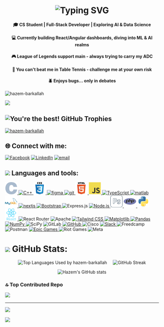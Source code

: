 <h1 align="center"><img src="https://readme-typing-svg.demolab.com?font=Calibri+Code&pause=1000&width=500&lines=Hi,+I'm+Hazem+Barkallah+|+Enjoy+your+visit" alt="Typing SVG" /></h1>
<h4 align="center">🎓 CS Student | Full-Stack Developer | Exploring AI & Data Science</h4>  
<h4 align="center">💻 Currently building React/Angular dashboards, diving into ML & AI realms</h4>
<h4 align="center">🎮 League of Legends support main - always trying to carry my ADC</h4>
<h4 align="center">🏓 You can't beat me in Table Tennis - challenge me at your own risk</h4>
<h4 align="center">🪲 Enjoys bugs... only in debates</h4>

<p align="left"> <img src="https://komarev.com/ghpvc/?username=hazem-barkallah&label=Profile%20views&color=0e75b6&style=flat" alt="hazem-barkallah" /> </p>
<img src="https://user-images.githubusercontent.com/73097560/115834477-dbab4500-a447-11eb-908a-139a6edaec5c.gif">

## <img src="https://media0.giphy.com/media/v1.Y2lkPTc5MGI3NjExYjYxeGhrdWd1dHphd2N1a3YxNWZ5YTBibDZ1M2hhbm15YjIyeGQ1aSZlcD12MV9pbnRlcm5hbF9naWZfYnlfaWQmY3Q9Zw/kJZRKKXzOFJNS/giphy.gif" width="60" alt="You're the best!"> GitHub Trophies
<p align="left"> <a href="https://github.com/ryo-ma/github-profile-trophy"><img src="https://github-profile-trophy.vercel.app/?username=hazem-barkallah" alt="hazem-barkallah" /></a> </p>

## 🌐 Connect with me:
[![Facebook](https://img.shields.io/badge/Facebook-%231877F2.svg?logo=Facebook&logoColor=white)](https://facebook.com/https://www.facebook.com/hazem.barkallah.7) [![LinkedIn](https://img.shields.io/badge/LinkedIn-%230077B5.svg?logo=linkedin&logoColor=white)](https://linkedin.com/in/https://www.linkedin.com/in/hazem-barkallah-a682b4338/) [![email](https://img.shields.io/badge/Email-D14836?logo=gmail&logoColor=white)](mailto:barkhazem@gmail.com) 

## <img src="https://media2.giphy.com/media/QssGEmpkyEOhBCb7e1/giphy.gif?cid=ecf05e47a0n3gi1bfqntqmob8g9aid1oyj2wr3ds3mg700bl&rid=giphy.gif" width ="25">  Languages and tools:
<p align="left"> <a href="https://www.cprogramming.com/" target="_blank" rel="noreferrer"> <img src="https://raw.githubusercontent.com/devicons/devicon/master/icons/c/c-original.svg" alt="c" width="40" height="40"/> </a> <a href="https://isocpp.org/" target="_blank" rel="noreferrer">
  <img src="https://upload.wikimedia.org/wikipedia/commons/1/18/ISO_C%2B%2B_Logo.svg" alt="C++" width="40" height="40"/>
</a>
<a href="https://www.w3schools.com/css/" target="_blank" rel="noreferrer"> <img src="https://raw.githubusercontent.com/devicons/devicon/master/icons/css3/css3-original-wordmark.svg" alt="css3" width="40" height="40"/> </a> <a href="https://www.figma.com/" target="_blank" rel="noreferrer"> <img src="https://www.vectorlogo.zone/logos/figma/figma-icon.svg" alt="figma" width="40" height="40"/> </a> <a href="https://git-scm.com/" target="_blank" rel="noreferrer"> <img src="https://www.vectorlogo.zone/logos/git-scm/git-scm-icon.svg" alt="git" width="40" height="40"/> </a> <a href="https://www.w3.org/html/" target="_blank" rel="noreferrer"> <img src="https://raw.githubusercontent.com/devicons/devicon/master/icons/html5/html5-original-wordmark.svg" alt="html5" width="40" height="40"/> </a> <a href="https://developer.mozilla.org/en-US/docs/Web/JavaScript" target="_blank" rel="noreferrer"> <img src="https://raw.githubusercontent.com/devicons/devicon/master/icons/javascript/javascript-original.svg" alt="javascript" width="40" height="40"/> </a> <a href="https://www.typescriptlang.org/" target="_blank" rel="noreferrer">
  <img src="https://upload.wikimedia.org/wikipedia/commons/4/4c/Typescript_logo_2020.svg" alt="TypeScript" width="40" height="40"/>
</a>
<a href="https://www.mathworks.com/" target="_blank" rel="noreferrer"> <img src="https://upload.wikimedia.org/wikipedia/commons/2/21/Matlab_Logo.png" alt="matlab" width="40" height="40"/> </a> <a href="https://www.mysql.com/" target="_blank" rel="noreferrer"> <img src="https://raw.githubusercontent.com/devicons/devicon/master/icons/mysql/mysql-original-wordmark.svg" alt="mysql" width="40" height="40"/> </a> <a href="https://nextjs.org/" target="_blank" rel="noreferrer"> <img src="https://cdn.worldvectorlogo.com/logos/nextjs-2.svg" alt="nextjs" width="40" height="40"/> </a> <a href="https://getbootstrap.com/" target="_blank" rel="noreferrer">
  <img src="https://upload.wikimedia.org/wikipedia/commons/b/b2/Bootstrap_logo.svg" alt="Bootstrap" width="40" height="40"/>
</a>  <img src="https://img.shields.io/badge/express.js-000000.svg?style=for-the-badge&logo=express&logoColor=white" alt="Express.js" />
<a href="https://nodejs.org/" target="_blank" rel="noreferrer">
  <img src="https://upload.wikimedia.org/wikipedia/commons/d/d9/Node.js_logo.svg" alt="Node.js" width="40" height="40"/>
</a><a href="https://www.photoshop.com/en" target="_blank" rel="noreferrer"> <img src="https://raw.githubusercontent.com/devicons/devicon/master/icons/photoshop/photoshop-line.svg" alt="photoshop" width="40" height="40"/> </a> <a href="https://www.php.net" target="_blank" rel="noreferrer"> <img src="https://raw.githubusercontent.com/devicons/devicon/master/icons/php/php-original.svg" alt="php" width="40" height="40"/> </a> <a href="https://www.python.org" target="_blank" rel="noreferrer"> <img src="https://raw.githubusercontent.com/devicons/devicon/master/icons/python/python-original.svg" alt="python" width="40" height="40"/> </a> <a href="https://reactjs.org/" target="_blank" rel="noreferrer"> <img src="https://raw.githubusercontent.com/devicons/devicon/master/icons/react/react-original-wordmark.svg" alt="react" width="40" height="40"/> </a>   <img src="https://img.shields.io/badge/react_router-CA4245.svg?style=for-the-badge&logo=react-router&logoColor=white" alt="React Router" />
<img src="https://img.shields.io/badge/apache-CA0D14.svg?style=for-the-badge&logo=apache&logoColor=white" alt="Apache" />
<a href="https://tailwindcss.com/" target="_blank" rel="noreferrer">
  <img src="https://upload.wikimedia.org/wikipedia/commons/d/d5/Tailwind_CSS_Logo.svg" alt="Tailwind CSS" width="40" height="40"/>
</a><a href="https://matplotlib.org/" target="_blank" rel="noreferrer">
  <img src="https://upload.wikimedia.org/wikipedia/commons/8/84/Matplotlib_icon.svg" alt="Matplotlib" width="40" height="40"/>
</a><a href="https://pandas.pydata.org/" target="_blank" rel="noreferrer">
  <img src="https://upload.wikimedia.org/wikipedia/commons/e/ed/Pandas_logo.svg" alt="Pandas" width="40" height="40"/>
</a><a href="https://numpy.org/" target="_blank" rel="noreferrer">
  <img src="https://upload.wikimedia.org/wikipedia/commons/3/31/NumPy_logo_2020.svg" alt="NumPy" width="40" height="40"/>
</a>  <img src="https://img.shields.io/badge/scipy-8CAAE6.svg?style=for-the-badge&logo=scipy&logoColor=white" alt="SciPy" />
<img src="https://img.shields.io/badge/gitlab-FCA121.svg?style=for-the-badge&logo=gitlab&logoColor=white" alt="GitLab" />
<a href="https://github.com" target="_blank" rel="noreferrer">
  <img src="https://github.githubassets.com/images/modules/logos_page/GitHub-Mark.png" alt="GitHub" width="40" height="40" />
</a>
<img src="https://img.shields.io/badge/cisco-%2300589C.svg?style=for-the-badge&logo=cisco&logoColor=white" alt="Cisco" />
<a href="https://slack.com/" target="_blank" rel="noreferrer">
  <img src="https://upload.wikimedia.org/wikipedia/commons/7/76/Slack_Icon.png" alt="Slack" width="40" height="40"/>
</a>
  <img src="https://img.shields.io/badge/freedcamp-6e6e6e.svg?style=for-the-badge&logo=freedcamp&logoColor=white" alt="Freedcamp" />
<img src="https://img.shields.io/badge/Postman-FF6C37.svg?style=for-the-badge&logo=postman&logoColor=white" alt="Postman" />
<a href="https://www.epicgames.com/" target="_blank" rel="noreferrer">
  <img src="https://upload.wikimedia.org/wikipedia/commons/3/31/Epic_Games_logo.svg" alt="Epic Games" width="40" height="40"/>
</a>  <img src="https://img.shields.io/badge/riotgames-ED1C24.svg?style=for-the-badge&logo=riotgames&logoColor=white" alt="Riot Games" />
<img src="https://img.shields.io/badge/meta-1877F2.svg?style=for-the-badge&logo=meta&logoColor=white" alt="Meta" />
  
</p>

# <img src="https://media.giphy.com/media/iY8CRBdQXODJSCERIr/giphy.gif" width="35">  GitHub Stats:
<div align="center">
<p>
  <img 
  src="https://github-readme-stats.vercel.app/api/top-langs/?username=hazem-barkallah&theme=highcontrast&layout=compact&cache_seconds=30" 
  width="350" 
  alt="Top Languages Used by hazem-barkallah" 
/>
  &nbsp;&nbsp;&nbsp;
  <img src="https://nirzak-streak-stats.vercel.app/?user=Hazem-Barkallah&theme=highcontrast&hide_border=false&cache_seconds=30" height="500" width="350" alt="GitHub Streak" />
</p>
<p>
<img 
  src="https://github-readme-stats.vercel.app/api?username=hazem-barkallah&show_icons=true&theme=highcontrast" 
  alt="Hazem's GitHub stats" 
  style="max-width: 100%; height: auto;"
/></p>

</div>




### 🔝 Top Contributed Repo
![](https://github-contributor-stats.vercel.app/api?username=Hazem-Barkallah&limit=5&theme=highcontrast&combine_all_yearly_contributions=true)

---
[![](https://visitcount.itsvg.in/api?id=Hazem-Barkallah&icon=0&color=0)](https://visitcount.itsvg.in)

<!-- Proudly created with GPRM ( https://gprm.itsvg.in ) -->
<img src="https://user-images.githubusercontent.com/73097560/115834477-dbab4500-a447-11eb-908a-139a6edaec5c.gif">

